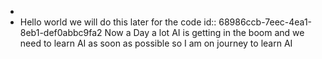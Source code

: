 -
- Hello world we will do this later for the code
  id:: 68986ccb-7eec-4ea1-8eb1-def0abbc9fa2
  Now a Day a lot AI is getting in the boom and we need to learn AI as soon as possible so I am on journey to learn AI